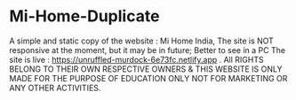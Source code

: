 # Mi-Home-Duplicate
A simple and static copy of the website : Mi Home India, 
The site is NOT responsive at the moment, 
but it may be in future;
Better to see in a PC
The site is live :
https://unruffled-murdock-6e73fc.netlify.app .
All RIGHTS BELONG TO THEIR OWN RESPECTIVE OWNERS & THIS WEBSITE IS ONLY MADE FOR THE PURPOSE OF EDUCATION ONLY NOT FOR MARKETING OR ANY OTHER ACTIVITIES.

